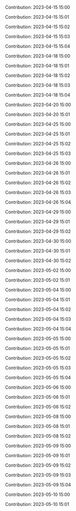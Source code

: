 Contribution: 2023-04-15 15:00

Contribution: 2023-04-15 15:01

Contribution: 2023-04-15 15:02

Contribution: 2023-04-15 15:03

Contribution: 2023-04-15 15:04

Contribution: 2023-04-18 15:00

Contribution: 2023-04-18 15:01

Contribution: 2023-04-18 15:02

Contribution: 2023-04-18 15:03

Contribution: 2023-04-18 15:04

Contribution: 2023-04-20 15:00

Contribution: 2023-04-20 15:01

Contribution: 2023-04-25 15:00

Contribution: 2023-04-25 15:01

Contribution: 2023-04-25 15:02

Contribution: 2023-04-25 15:03

Contribution: 2023-04-26 15:00

Contribution: 2023-04-26 15:01

Contribution: 2023-04-26 15:02

Contribution: 2023-04-26 15:03

Contribution: 2023-04-26 15:04

Contribution: 2023-04-29 15:00

Contribution: 2023-04-29 15:01

Contribution: 2023-04-29 15:02

Contribution: 2023-04-30 15:00

Contribution: 2023-04-30 15:01

Contribution: 2023-04-30 15:02

Contribution: 2023-05-02 15:00

Contribution: 2023-05-02 15:01

Contribution: 2023-05-04 15:00

Contribution: 2023-05-04 15:01

Contribution: 2023-05-04 15:02

Contribution: 2023-05-04 15:03

Contribution: 2023-05-04 15:04

Contribution: 2023-05-05 15:00

Contribution: 2023-05-05 15:01

Contribution: 2023-05-05 15:02

Contribution: 2023-05-05 15:03

Contribution: 2023-05-05 15:04

Contribution: 2023-05-06 15:00

Contribution: 2023-05-06 15:01

Contribution: 2023-05-06 15:02

Contribution: 2023-05-08 15:00

Contribution: 2023-05-08 15:01

Contribution: 2023-05-08 15:02

Contribution: 2023-05-09 15:00

Contribution: 2023-05-09 15:01

Contribution: 2023-05-09 15:02

Contribution: 2023-05-09 15:03

Contribution: 2023-05-09 15:04

Contribution: 2023-05-10 15:00

Contribution: 2023-05-10 15:01

